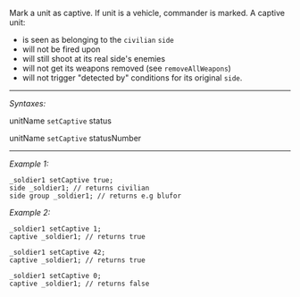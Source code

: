 Mark a unit as captive. If unit is a vehicle, commander is marked. A captive unit:
* is seen as belonging to the `civilian` `side`
* will not be fired upon
* will still shoot at its real side's enemies
* will not get its weapons removed (see `removeAllWeapons`)
* will not trigger "detected by" conditions for its original `side`.


---
*Syntaxes:*

unitName `setCaptive` status

unitName `setCaptive` statusNumber

---
*Example 1:*

```sqf
_soldier1 setCaptive true;
side _soldier1; // returns civilian
side group _soldier1; // returns e.g blufor
```

*Example 2:*

```sqf
_soldier1 setCaptive 1;
captive _soldier1; // returns true

_soldier1 setCaptive 42;
captive _soldier1; // returns true

_soldier1 setCaptive 0;
captive _soldier1; // returns false
```